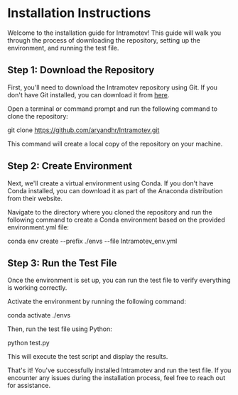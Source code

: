 # Installation Instructions

Welcome to the installation guide for Intramotev! This guide will walk you through the process of downloading the repository, setting up the environment, and running the test file.

## Step 1: Download the Repository

First, you'll need to download the Intramotev repository using Git. If you don't have Git installed, you can download it from [here](https://git-scm.com/).

Open a terminal or command prompt and run the following command to clone the repository:

git clone https://github.com/aryandhr/Intramotev.git

This command will create a local copy of the repository on your machine.

## Step 2: Create Environment

Next, we'll create a virtual environment using Conda. If you don't have Conda installed, you can download it as part of the Anaconda distribution from their website.

Navigate to the directory where you cloned the repository and run the following command to create a Conda environment based on the provided environment.yml file:

conda env create --prefix ./envs --file Intramotev_env.yml

## Step 3: Run the Test File

Once the environment is set up, you can run the test file to verify everything is working correctly.

Activate the environment by running the following command:

conda activate ./envs

Then, run the test file using Python:

python test.py

This will execute the test script and display the results.

That's it! You've successfully installed Intramotev and run the test file. If you encounter any issues during the installation process, feel free to reach out for assistance.